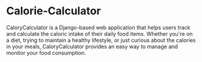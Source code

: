 # Calorie-Calculator
CaloryCalculator is a Django-based web application that helps users track and calculate the caloric intake of their daily food items. Whether you're on a diet, trying to maintain a healthy lifestyle, or just curious about the calories in your meals, CaloryCalculator provides an easy way to manage and monitor your food consumption.
